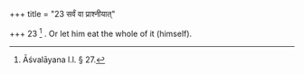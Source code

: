 +++
title = "23 सर्वं वा प्राश्नीयात्"

+++
23 [^14] . Or let him eat the whole of it (himself).


[^14]:  Āśvalāyana l.l. § 27.

